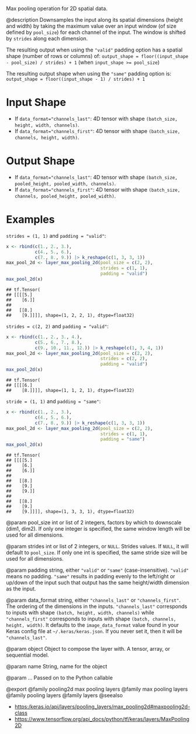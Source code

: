 Max pooling operation for 2D spatial data.

@description
Downsamples the input along its spatial dimensions (height and width)
by taking the maximum value over an input window
(of size defined by `pool_size`) for each channel of the input.
The window is shifted by `strides` along each dimension.

The resulting output when using the `"valid"` padding option has a spatial
shape (number of rows or columns) of:
`output_shape = floor((input_shape - pool_size) / strides) + 1`
(when `input_shape >= pool_size`)

The resulting output shape when using the `"same"` padding option is:
`output_shape = floor((input_shape - 1) / strides) + 1`

# Input Shape
- If `data_format="channels_last"`:
    4D tensor with shape `(batch_size, height, width, channels)`.
- If `data_format="channels_first"`:
    4D tensor with shape `(batch_size, channels, height, width)`.

# Output Shape
- If `data_format="channels_last"`:
    4D tensor with shape
    `(batch_size, pooled_height, pooled_width, channels)`.
- If `data_format="channels_first"`:
    4D tensor with shape
    `(batch_size, channels, pooled_height, pooled_width)`.

# Examples
`strides = (1, 1)` and `padding = "valid"`:


```r
x <- rbind(c(1., 2., 3.),
           c(4., 5., 6.),
           c(7., 8., 9.)) |> k_reshape(c(1, 3, 3, 1))
max_pool_2d <- layer_max_pooling_2d(pool_size = c(2, 2),
                                    strides = c(1, 1),
                                    padding = "valid")
max_pool_2d(x)
```

```
## tf.Tensor(
## [[[[5.]
##    [6.]]
##
##   [[8.]
##    [9.]]]], shape=(1, 2, 2, 1), dtype=float32)
```

`strides = c(2, 2)` and `padding = "valid"`:


```r
x <- rbind(c(1., 2., 3., 4.),
           c(5., 6., 7., 8.),
           c(9., 10., 11., 12.)) |> k_reshape(c(1, 3, 4, 1))
max_pool_2d <- layer_max_pooling_2d(pool_size = c(2, 2),
                                    strides = c(2, 2),
                                    padding = "valid")
max_pool_2d(x)
```

```
## tf.Tensor(
## [[[[6.]
##    [8.]]]], shape=(1, 1, 2, 1), dtype=float32)
```

`stride = (1, 1)` and `padding = "same"`:


```r
x <- rbind(c(1., 2., 3.),
           c(4., 5., 6.),
           c(7., 8., 9.)) |> k_reshape(c(1, 3, 3, 1))
max_pool_2d <- layer_max_pooling_2d(pool_size = c(2, 2),
                                    strides = c(1, 1),
                                    padding = "same")
max_pool_2d(x)
```

```
## tf.Tensor(
## [[[[5.]
##    [6.]
##    [6.]]
##
##   [[8.]
##    [9.]
##    [9.]]
##
##   [[8.]
##    [9.]
##    [9.]]]], shape=(1, 3, 3, 1), dtype=float32)
```

@param pool_size
int or list of 2 integers, factors by which to downscale
(dim1, dim2). If only one integer is specified, the same
window length will be used for all dimensions.

@param strides
int or list of 2 integers, or `NULL`. Strides values. If `NULL`,
it will default to `pool_size`. If only one int is specified, the
same stride size will be used for all dimensions.

@param padding
string, either `"valid"` or `"same"` (case-insensitive).
`"valid"` means no padding. `"same"` results in padding evenly to
the left/right or up/down of the input such that output has the same
height/width dimension as the input.

@param data_format
string, either `"channels_last"` or `"channels_first"`.
The ordering of the dimensions in the inputs. `"channels_last"`
corresponds to inputs with shape `(batch, height, width, channels)`
while `"channels_first"` corresponds to inputs with shape
`(batch, channels, height, width)`. It defaults to the
`image_data_format` value found in your Keras config file at
`~/.keras/keras.json`. If you never set it, then it will be
`"channels_last"`.

@param object
Object to compose the layer with. A tensor, array, or sequential model.

@param name
String, name for the object

@param ...
Passed on to the Python callable

@export
@family pooling2d max pooling layers
@family max pooling layers
@family pooling layers
@family layers
@seealso
+ <https:/keras.io/api/layers/pooling_layers/max_pooling2d#maxpooling2d-class>
+ <https://www.tensorflow.org/api_docs/python/tf/keras/layers/MaxPooling2D>

